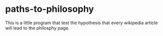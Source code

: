 # paths-to-philosophy
This is a little program that test the hypothesis that every wikipedia article will lead to the philosphy page.

